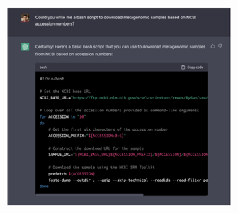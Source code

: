 ![Example of ChatGPT prompt and answer](https://github.com/LouisPwr/BenchmarkTemplate/blob/master/image.png)